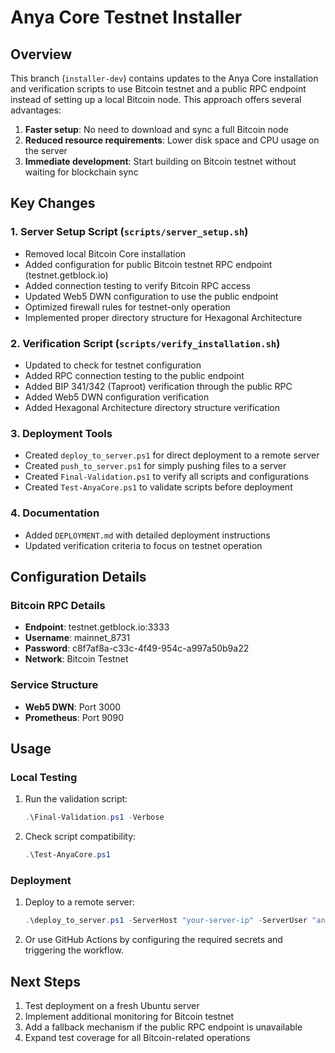 # Anya Core Testnet Installer

## Overview

This branch (`installer-dev`) contains updates to the Anya Core installation and verification scripts to use Bitcoin testnet and a public RPC endpoint instead of setting up a local Bitcoin node. This approach offers several advantages:

1. **Faster setup**: No need to download and sync a full Bitcoin node
2. **Reduced resource requirements**: Lower disk space and CPU usage on the server
3. **Immediate development**: Start building on Bitcoin testnet without waiting for blockchain sync

## Key Changes

### 1. Server Setup Script (`scripts/server_setup.sh`)

- Removed local Bitcoin Core installation
- Added configuration for public Bitcoin testnet RPC endpoint (testnet.getblock.io)
- Added connection testing to verify Bitcoin RPC access
- Updated Web5 DWN configuration to use the public endpoint
- Optimized firewall rules for testnet-only operation
- Implemented proper directory structure for Hexagonal Architecture

### 2. Verification Script (`scripts/verify_installation.sh`)

- Updated to check for testnet configuration
- Added RPC connection testing to the public endpoint
- Added BIP 341/342 (Taproot) verification through the public RPC
- Added Web5 DWN configuration verification
- Added Hexagonal Architecture directory structure verification

### 3. Deployment Tools

- Created `deploy_to_server.ps1` for direct deployment to a remote server
- Created `push_to_server.ps1` for simply pushing files to a server
- Created `Final-Validation.ps1` to verify all scripts and configurations
- Created `Test-AnyaCore.ps1` to validate scripts before deployment

### 4. Documentation

- Added `DEPLOYMENT.md` with detailed deployment instructions
- Updated verification criteria to focus on testnet operation

## Configuration Details

### Bitcoin RPC Details

- **Endpoint**: testnet.getblock.io:3333
- **Username**: mainnet_8731
- **Password**: c8f7af8a-c33c-4f49-954c-a997a50b9a22
- **Network**: Bitcoin Testnet

### Service Structure

- **Web5 DWN**: Port 3000
- **Prometheus**: Port 9090

## Usage

### Local Testing

1. Run the validation script:
   ```powershell
   .\Final-Validation.ps1 -Verbose
   ```

2. Check script compatibility:
   ```powershell
   .\Test-AnyaCore.ps1
   ```

### Deployment

1. Deploy to a remote server:
   ```powershell
   .\deploy_to_server.ps1 -ServerHost "your-server-ip" -ServerUser "anya"
   ```

2. Or use GitHub Actions by configuring the required secrets and triggering the workflow.

## Next Steps

1. Test deployment on a fresh Ubuntu server
2. Implement additional monitoring for Bitcoin testnet
3. Add a fallback mechanism if the public RPC endpoint is unavailable
4. Expand test coverage for all Bitcoin-related operations 